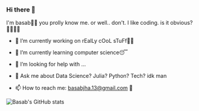 ### Hi there 👋
I'm basab👀🗿
you prolly know me. or well.. don't. 
I like coding. is it obvious?💁🏼‍♂️🌚


- 🔭 I’m currently working on rEalLy cOoL sTuFf😵‍💫
- 🌱 I’m currently learning computer science😴

- 🤔 I’m looking for help with ...
- 💬 Ask me about Data Science? Julia? Python? Tech? idk man
- 📫 How to reach me: basabjha.13@gmail.com 🫠


![Basab's GitHub stats](https://github-readme-stats.vercel.app/api?username=chillobae&show_icons=true&theme=tokyonight)
 
